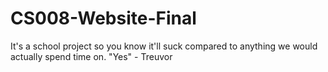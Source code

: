 # CS008-Website-Final
It's a school project so you know it'll suck compared to anything we would actually spend time on.
"Yes" - Treuvor